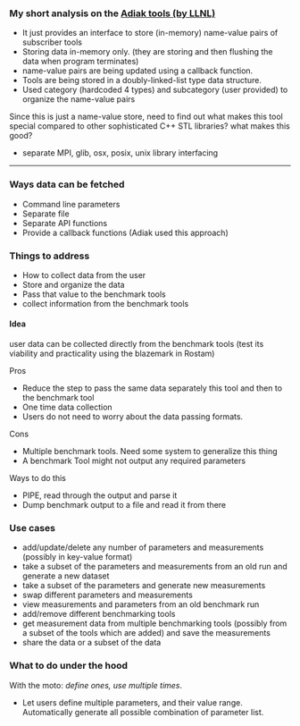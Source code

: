 ### My short analysis on the [Adiak tools (by LLNL)](https://github.com/LLNL/Adiak)

- It just provides an interface to store (in-memory) name-value pairs of subscriber tools
- Storing data in-memory only. (they are storing and then flushing the data when program terminates)
- name-value pairs are being updated using a callback function.
- Tools are being stored in a doubly-linked-list type data structure.
- Used category (hardcoded 4 types) and subcategory (user provided) to organize the name-value pairs

Since this is just a name-value store, need to find out what makes this tool special compared to other sophisticated C++ STL libraries?
what makes this good?

- separate MPI, glib, osx, posix, unix library interfacing
----
### Ways data can be fetched

- Command line parameters
- Separate file
- Separate API functions
- Provide a callback functions (Adiak used this approach)


### Things to address
- How to collect data from the user
- Store and organize the data
- Pass that value to the benchmark tools 
- collect information from the benchmark tools 

#### Idea
user data can be collected directly from the benchmark tools (test its viability and practicality using the blazemark in Rostam)

Pros

- Reduce the step to pass the same data separately this tool and then to the benchmark tool
- One time data collection
- Users do not need to worry about the data passing formats.

Cons

- Multiple benchmark tools. Need some system to generalize this thing
- A benchmark Tool might not output any required parameters

Ways to do this
- PIPE, read through the output and parse it
- Dump benchmark output to a file and read it from there


### Use cases
- add/update/delete any number of parameters and measurements (possibly in key-value format)
- take a subset of the parameters and measurements from an old run and generate a new dataset
- take a subset of the parameters and generate new measurements
- swap different parameters and measurements
- view measurements and parameters from an old benchmark run
- add/remove different benchmarking tools
- get measurement data from multiple benchmarking tools (possibly from a subset of the tools which are added) and save the measurements
- share the data or a subset of the data


### What to do under the hood
With the moto: *define ones, use multiple times*.

- Let users define multiple parameters, and their value range. Automatically generate all possible combination of parameter list.